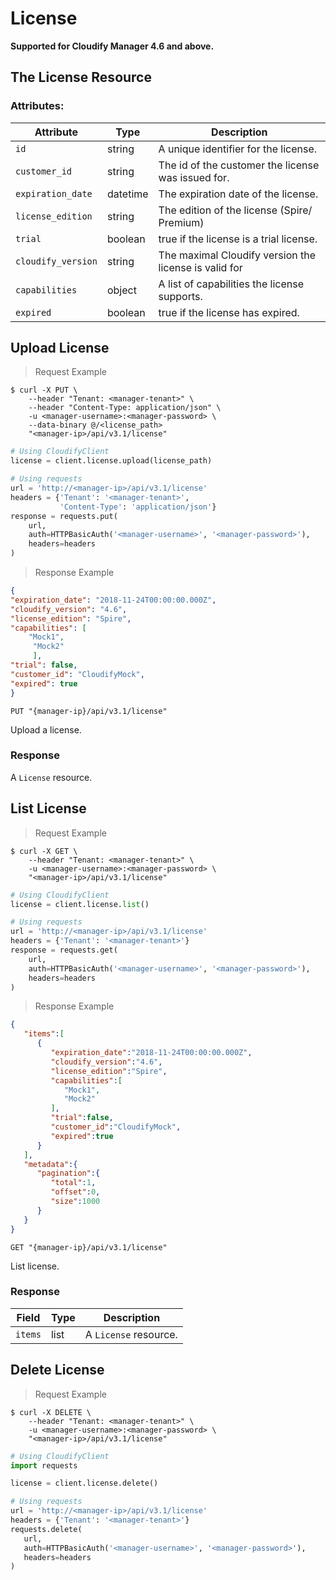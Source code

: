 # License
**Supported for Cloudify Manager 4.6 and above.**

## The License Resource

### Attributes:

Attribute | Type | Description
--------- | ------- | -------
`id` | string | A unique identifier for the license.
`customer_id` | string | The id of the customer the license was issued for.
`expiration_date` | datetime | The expiration date of the license.
`license_edition` | string | The edition of the license (Spire/ Premium)
`trial` | boolean | true if the license is a trial license.
`cloudify_version` | string | The maximal Cloudify version the license is valid for
`capabilities` | object | A list of capabilities the license supports.
`expired` | boolean | true if the license has expired.


## Upload License

> Request Example

```shell
$ curl -X PUT \
    --header "Tenant: <manager-tenant>" \
    --header "Content-Type: application/json" \
    -u <manager-username>:<manager-password> \
    --data-binary @/<license_path>
    "<manager-ip>/api/v3.1/license"
```

```python
# Using CloudifyClient
license = client.license.upload(license_path)

# Using requests
url = 'http://<manager-ip>/api/v3.1/license'
headers = {'Tenant': '<manager-tenant>',
           'Content-Type': 'application/json'}
response = requests.put(
    url,
    auth=HTTPBasicAuth('<manager-username>', '<manager-password>'),
    headers=headers
)
```

> Response Example

```json
{
"expiration_date": "2018-11-24T00:00:00.000Z",
"cloudify_version": "4.6",
"license_edition": "Spire",
"capabilities": [
    "Mock1",
     "Mock2"
     ],
"trial": false,
"customer_id": "CloudifyMock",
"expired": true
}
```

`PUT "{manager-ip}/api/v3.1/license"`

Upload a license.

### Response

A `License` resource.


## List License

> Request Example

```shell
$ curl -X GET \
    --header "Tenant: <manager-tenant>" \
    -u <manager-username>:<manager-password> \
    "<manager-ip>/api/v3.1/license"
```

```python
# Using CloudifyClient
license = client.license.list()

# Using requests
url = 'http://<manager-ip>/api/v3.1/license'
headers = {'Tenant': '<manager-tenant>'}
response = requests.get(
    url,
    auth=HTTPBasicAuth('<manager-username>', '<manager-password>'),
    headers=headers
)
```

> Response Example

```json
{
   "items":[
      {
         "expiration_date":"2018-11-24T00:00:00.000Z",
         "cloudify_version":"4.6",
         "license_edition":"Spire",
         "capabilities":[
            "Mock1",
            "Mock2"
         ],
         "trial":false,
         "customer_id":"CloudifyMock",
         "expired":true
      }
   ],
   "metadata":{
      "pagination":{
         "total":1,
         "offset":0,
         "size":1000
      }
   }
}
```

`GET "{manager-ip}/api/v3.1/license"`

List license.

### Response

Field | Type | Description
--------- | ------- | -------
`items` | list | A `License` resource.


## Delete License

> Request Example

```shell
$ curl -X DELETE \
    --header "Tenant: <manager-tenant>" \
    -u <manager-username>:<manager-password> \
    "<manager-ip>/api/v3.1/license"
```

```python
# Using CloudifyClient
import requests

license = client.license.delete()

# Using requests
url = 'http://<manager-ip>/api/v3.1/license'
headers = {'Tenant': '<manager-tenant>'}
requests.delete(
   url,
   auth=HTTPBasicAuth('<manager-username>', '<manager-password>'),
   headers=headers
)
```
